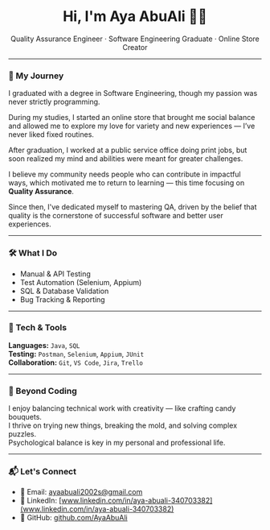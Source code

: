 <h1 align="center">Hi, I'm Aya AbuAli 👩‍💻</h1>
<p align="center">
Quality Assurance Engineer · Software Engineering Graduate · Online Store Creator  
</p>

---

### 🌟 My Journey

I graduated with a degree in Software Engineering, though my passion was never strictly programming.

During my studies, I started an online store that brought me social balance and allowed me to explore my love for variety and new experiences — I’ve never liked fixed routines.

After graduation, I worked at a public service office doing print jobs, but soon realized my mind and abilities were meant for greater challenges.

I believe my community needs people who can contribute in impactful ways, which motivated me to return to learning — this time focusing on **Quality Assurance**.

Since then, I've dedicated myself to mastering QA, driven by the belief that quality is the cornerstone of successful software and better user experiences.

---

### 🛠️ What I Do

- Manual & API Testing  
- Test Automation (Selenium, Appium)  
- SQL & Database Validation  
- Bug Tracking & Reporting   

---

### 🧰 Tech & Tools

**Languages:** `Java`, `SQL`   
**Testing:** `Postman`, `Selenium`, `Appium`, `JUnit`    
**Collaboration:** `Git`, `VS Code`, `Jira`, `Trello`

---

### 🎨 Beyond Coding

I enjoy balancing technical work with creativity — like crafting candy bouquets.  
I thrive on trying new things, breaking the mold, and solving complex puzzles.  
Psychological balance is key in my personal and professional life.

---

### 📬 Let's Connect

- 💌 Email: [ayaabuali2002s@gmail.com](ayaabuali2002s@gmail.com)
- 🔗 LinkedIn: [www.linkedin.com/in/aya-abuali-340703382](www.linkedin.com/in/aya-abuali-340703382)  
- 🐙 GitHub: [github.com/AyaAbuAli](https://github.com/AyaAbuAli)
